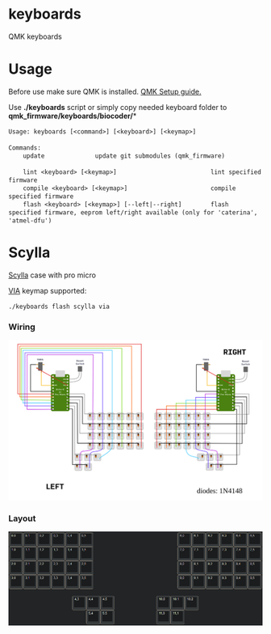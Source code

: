 # keyboards

QMK keyboards

# Usage

Before use make sure QMK is installed. [QMK Setup guide.](https://docs.qmk.fm/#/newbs_getting_started)

Use **./keyboards** script or simply copy needed keyboard folder to **qmk_firmware/keyboards/biocoder/***

```console
Usage: keyboards [<command>] [<keyboard>] [<keymap>]

Commands:
    update              update git submodules (qmk_firmware)

    lint <keyboard> [<keymap>]                          lint specified firmware
    compile <keyboard> [<keymap>]                       compile specified firmware
    flash <keyboard> [<keymap>] [--left|--right]        flash specified firmware, eeprom left/right available (only for 'caterina', 'atmel-dfu')
```

# Scylla

[Scylla](https://github.com/Bastardkb/Scylla) case with pro micro

[VIA](https://usevia.app/) keymap supported: 
```console
./keyboards flash scylla via
```

### Wiring
![Wiring-Diagram](./scylla/Wiring-Diagram.svg)

### Layout
![layout](./scylla/layout.png)

